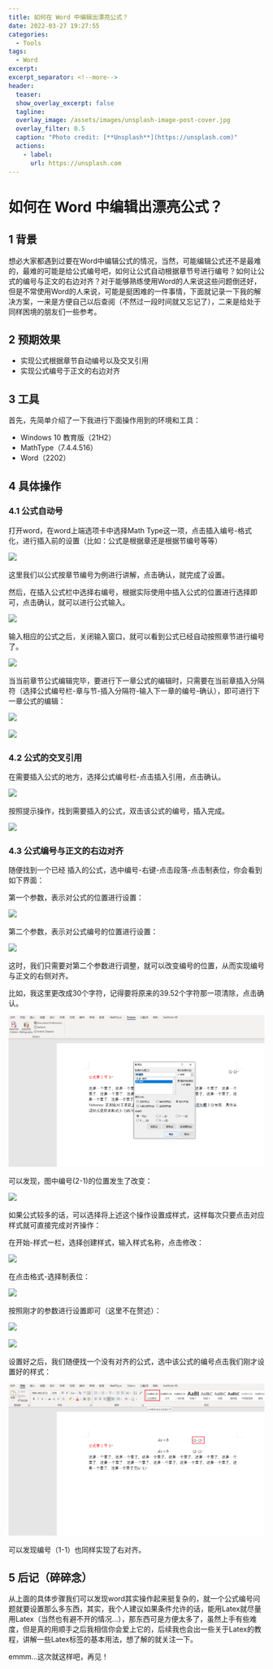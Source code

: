 ```yaml
---
title: 如何在 Word 中编辑出漂亮公式？
date: 2022-03-27 19:27:55
categories:
  - Tools
tags:
  - Word
excerpt: 
excerpt_separator: <!--more-->
header:
  teaser: 
  show_overlay_excerpt: false
  tagline: 
  overlay_image: /assets/images/unsplash-image-post-cover.jpg
  overlay_filter: 0.5
  caption: "Photo credit: [**Unsplash**](https://unsplash.com)"
  actions:
    - label: 
      url: https://unsplash.com
---
```

# 如何在 Word 中编辑出漂亮公式？
<!-- 摘要内容（首页显示） -->
## 1 背景

想必大家都遇到过要在Word中编辑公式的情况，当然，可能编辑公式还不是最难的，最难的可能是给公式编号吧，如何让公式自动根据章节号进行编号？如何让公式的编号与正文的右边对齐？对于能够熟练使用Word的人来说这些问题倒还好，但是不常使用Word的人来说，可能是挺困难的一件事情，下面就记录一下我的解决方案，一来是方便自己以后查阅（不然过一段时间就又忘记了），二来是给处于同样困境的朋友们一些参考。
<!--more-->
<!-- 正文内容 -->
## 2 预期效果

- 实现公式根据章节自动编号以及交叉引用
- 实现公式编号于正文的右边对齐

## 3 工具

首先，先简单介绍了一下我进行下面操作用到的环境和工具：

- Windows 10 教育版（21H2）
- MathType（7.4.4.516）
- Word（2202）

## 4 具体操作

### 4.1 公式自动号

打开word，在word上端选项卡中选择Math Type这一项，点击插入编号-格式化，进行插入前的设置（比如：公式是根据章还是根据节编号等等）

![](https://raw.githubusercontent.com/CNMKYBW/BlogDataBase/master/Word%E6%93%8D%E4%BD%9C%E7%AF%87I-%E5%85%AC%E5%BC%8F%E7%BC%96%E8%BE%91/image-20220316170729209.png)

这里我们以公式按章节编号为例进行讲解，点击确认，就完成了设置。

然后，在插入公式栏中选择右编号，根据实际使用中插入公式的位置进行选择即可，点击确认，就可以进行公式输入。

![](https://raw.githubusercontent.com/CNMKYBW/BlogDataBase/master/Word%E6%93%8D%E4%BD%9C%E7%AF%87I-%E5%85%AC%E5%BC%8F%E7%BC%96%E8%BE%91/image-20220316171309471.png)

输入相应的公式之后，关闭输入窗口，就可以看到公式已经自动按照章节进行编号了。

![](https://raw.githubusercontent.com/CNMKYBW/BlogDataBase/master/Word%E6%93%8D%E4%BD%9C%E7%AF%87I-%E5%85%AC%E5%BC%8F%E7%BC%96%E8%BE%91/image-20220316171509274.png)

当当前章节公式编辑完毕，要进行下一章公式的编辑时，只需要在当前章插入分隔符（选择公式编号栏-章与节-插入分隔符-输入下一章的编号-确认），即可进行下一章公式的编辑：

![](https://raw.githubusercontent.com/CNMKYBW/BlogDataBase/master/Word%E6%93%8D%E4%BD%9C%E7%AF%87I-%E5%85%AC%E5%BC%8F%E7%BC%96%E8%BE%91/image-20220316172029370.png)

![](https://raw.githubusercontent.com/CNMKYBW/BlogDataBase/master/Word%E6%93%8D%E4%BD%9C%E7%AF%87I-%E5%85%AC%E5%BC%8F%E7%BC%96%E8%BE%91/image-20220316172122298.png)

### 4.2 公式的交叉引用

在需要插入公式的地方，选择公式编号栏-点击插入引用，点击确认。

![](https://raw.githubusercontent.com/CNMKYBW/BlogDataBase/master/Word%E6%93%8D%E4%BD%9C%E7%AF%87I-%E5%85%AC%E5%BC%8F%E7%BC%96%E8%BE%91/image-20220316172512421.png)

按照提示操作，找到需要插入的公式，双击该公式的编号，插入完成。

![](https://raw.githubusercontent.com/CNMKYBW/BlogDataBase/master/Word%E6%93%8D%E4%BD%9C%E7%AF%87I-%E5%85%AC%E5%BC%8F%E7%BC%96%E8%BE%91/image-20220316173056110.png)

### 4.3 公式编号与正文的右边对齐

随便找到一个已经 插入的公式，选中编号-右键-点击段落-点击制表位，你会看到如下界面：

第一个参数，表示对公式的位置进行设置：

![](https://raw.githubusercontent.com/CNMKYBW/BlogDataBase/master/Word%E6%93%8D%E4%BD%9C%E7%AF%87I-%E5%85%AC%E5%BC%8F%E7%BC%96%E8%BE%91/image-20220316173828223.png)

第二个参数，表示对公式编号的位置进行设置：

![](https://raw.githubusercontent.com/CNMKYBW/BlogDataBase/master/Word%E6%93%8D%E4%BD%9C%E7%AF%87I-%E5%85%AC%E5%BC%8F%E7%BC%96%E8%BE%91/image-20220316174036926.png)

这时，我们只需要对第二个参数进行调整，就可以改变编号的位置，从而实现编号与正文的右侧对齐。

比如，我这里更改成30个字符，记得要将原来的39.52个字符那一项清除，点击确认。

![](https://raw.githubusercontent.com/DlronA/BlogDataBase/master/202503231708828.png)

可以发现，图中编号(2-1)的位置发生了改变：

![](https://raw.githubusercontent.com/CNMKYBW/BlogDataBase/master/Word%E6%93%8D%E4%BD%9C%E7%AF%87I-%E5%85%AC%E5%BC%8F%E7%BC%96%E8%BE%91/image-20220316174844116.png)

如果公式较多的话，可以选择将上述这个操作设置成样式，这样每次只要点击对应样式就可直接完成对齐操作：

在开始-样式一栏，选择创建样式，输入样式名称，点击修改：

![](https://raw.githubusercontent.com/CNMKYBW/BlogDataBase/master/Word%E6%93%8D%E4%BD%9C%E7%AF%87I-%E5%85%AC%E5%BC%8F%E7%BC%96%E8%BE%91/image-20220316175112579.png)

在点击格式-选择制表位：

![](https://raw.githubusercontent.com/CNMKYBW/BlogDataBase/master/Word%E6%93%8D%E4%BD%9C%E7%AF%87I-%E5%85%AC%E5%BC%8F%E7%BC%96%E8%BE%91/image-20220316175334594.png)

按照刚才的参数进行设置即可（这里不在赘述）：

![](https://raw.githubusercontent.com/CNMKYBW/BlogDataBase/master/Word%E6%93%8D%E4%BD%9C%E7%AF%87I-%E5%85%AC%E5%BC%8F%E7%BC%96%E8%BE%91/image-20220316175529553.png)

![](https://raw.githubusercontent.com/CNMKYBW/BlogDataBase/master/Word%E6%93%8D%E4%BD%9C%E7%AF%87I-%E5%85%AC%E5%BC%8F%E7%BC%96%E8%BE%91/image-20220316175604162.png)

设置好之后，我们随便找一个没有对齐的公式，选中该公式的编号点击我们刚才设置好的样式：

![](https://raw.githubusercontent.com/DlronA/BlogDataBase/master/202503231709671.png)

可以发现编号（1-1）也同样实现了右对齐。

## 5 后记（碎碎念）

从上面的具体步骤我们可以发现word其实操作起来挺复杂的，就一个公式编号问题就要设置那么多东西，其实，我个人建议如果条件允许的话，能用Latex就尽量用Latex（当然也有避不开的情况...），那东西可是方便太多了，虽然上手有些难度，但是真的用顺手之后我相信你会爱上它的，后续我也会出一些关于Latex的教程，讲解一些Latex标签的基本用法，想了解的就关注一下。

emmm...这次就这样吧，再见！